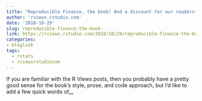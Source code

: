 ```yaml
---
title: "Reproducible Finance, the book! And a discount for our readers"
author: 'rviews.rstudio.com'
date: '2018-10-29'
slug: reproducible-finance-the-book-
link: https://rviews.rstudio.com/2018/10/29/reproducible-finance-the-book/
categories:
- bloglink
tags:
  - rstats
  - rviewsrstudiocom
---
```


If you are familiar with the R Views posts, then you probably have a pretty good sense for the book’s style, prose, and code approach, but I’d like to add a few quick words of[... <i class="fas fa-external-link-alt"></i>](https://rviews.rstudio.com/2018/10/29/reproducible-finance-the-book/)

